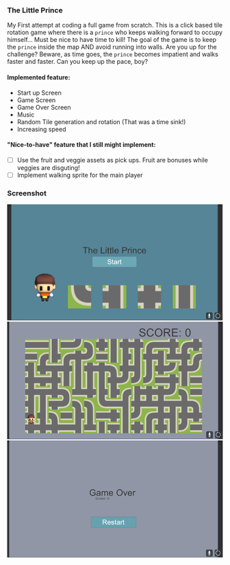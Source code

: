 ### The Little Prince
My First attempt at coding a full game from scratch. This is a click based tile rotation game where there is a `prince` who keeps walking forward to occupy himself... Must be nice to have time to kill!
The goal of the game is to keep the `prince` inside the map AND avoid running into walls. Are you up for the challenge? Beware, as time goes, the `prince` becomes impatient and walks faster and faster. Can you keep up the pace, boy? 

#### Implemented feature: 
- Start up Screen
- Game Screen
- Game Over Screen
- Music 
- Random Tile generation and rotation (That was a time sink!)
- Increasing speed

#### "Nice-to-have" feature that I still might implement:
- [ ] Use the fruit and veggie assets as pick ups. Fruit are bonuses while veggies are disguting!
- [ ] Implement walking sprite for the main player

### Screenshot
![Start](https://github.com/justYves/Tile-Rotation-Game/blob/master/Images/Start.PNG)
![game](https://github.com/justYves/Tile-Rotation-Game/blob/master/Images/game.PNG)
![GameOver](https://github.com/justYves/Tile-Rotation-Game/blob/master/Images/GameOver.PNG)